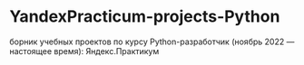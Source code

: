 # YandexPracticum-projects-Python
борник учебных проектов по курсу Python-разработчик (ноябрь 2022 — настоящее время): Яндекс.Практикум
